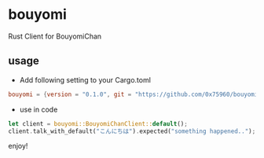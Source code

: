 bouyomi
========

Rust Client for BouyomiChan

usage
------

* Add following setting to your Cargo.toml

```toml
bouyomi = {version = "0.1.0", git = "https://github.com/0x75960/bouyomi"}
```

* use in code 

```rust
let client = bouyomi::BouyomiChanClient::default();
client.talk_with_default("こんにちは").expected("something happened..");
```

enjoy!
